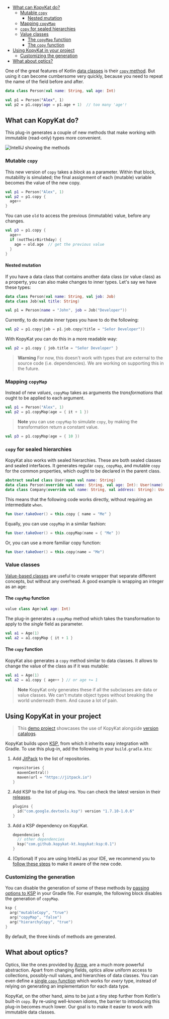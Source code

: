 <!-- TOC -->

* [What can KopyKat do?](#what-can-kopykat-do)
    * [Mutable `copy`](#mutable-copy)
        * [Nested mutation](#nested-mutation)
    * [Mapping `copyMap`](#mapping-copymap)
    * [`copy` for sealed hierarchies](#copy-for-sealed-hierarchies)
    * [Value classes](#value-classes)
        * [The `copyMap` function](#the-copymap-function)
        * [The `copy` function](#the-copy-function)
* [Using KopyKat in your project](#using-kopykat-in-your-project)
    * [Customizing the generation](#customizing-the-generation)
* [What about optics?](#what-about-optics)
<!-- TOC -->

One of the great features of Kotlin [data classes](https://kotlinlang.org/docs/data-classes.html) is
their [`copy` method](https://kotlinlang.org/docs/data-classes.html#copying). But using it can become cumbersome very
quickly, because you need to repeat the name of the field before and after.

```kotlin
data class Person(val name: String, val age: Int)

val p1 = Person("Alex", 1)
val p2 = p1.copy(age = p1.age + 1)  // too many 'age'!
```

## What can KopyKat do?

This plug-in generates a couple of new methods that make working with immutable (read-only) types more convenient.

![IntelliJ showing the methods](https://github.com/kopykat-kt/kopykat/blob/main/intellij.png?raw=true)

### Mutable `copy`

This new version of `copy` takes a *block* as a parameter. Within that block, mutability is simulated; the final
assignment of each (mutable) variable becomes the value of the new copy.

```kotlin
val p1 = Person("Alex", 1)
val p2 = p1.copy { 
  age++
}
```

You can use `old` to access the previous (immutable) value, before any changes.

```kotlin
val p3 = p1.copy { 
  age++
  if (notTheirBirthday) {
    age = old.age  // get the previous value
  }
}
```

#### Nested mutation

If you have a data class that contains another data class (or value class) as a property, you can also make changes to
inner types. Let's say we have these types:

```kotlin
data class Person(val name: String, val job: Job)
data class Job(val title: String)

val p1 = Person(name = "John", job = Job("Developer"))
```

Currently, to do mutate inner types you have to do the following:

```kotlin
val p2 = p1.copy(job = p1.job.copy(title = "Señor Developer"))

```

With KopyKat you can do this in a more readable way:

```kotlin
val p2 = p1.copy { job.title = "Señor Developer" }
```

> **Warning**
> For now, this doesn't work with types that are external to the source code (i.e. dependencies). We are working on
> supporting this in the future.

### Mapping `copyMap`

Instead of new *values*, `copyMap` takes as arguments the *transformations* that ought to be applied to each argument.

```kotlin
val p1 = Person("Alex", 1)
val p2 = p1.copyMap(age = { it + 1 })
```

> **Note**
> you can use `copyMap` to simulate `copy`, by making the transformation return a constant value.

```kotlin
val p3 = p1.copyMap(age = { 10 })
```

### `copy` for sealed hierarchies

KopyKat also works with sealed hierarchies. These are both sealed classes and sealed interfaces. It generates
regular `copy`, `copyMap`, and mutable `copy` for the common properties, which ought to be declared in the parent class.

```kotlin
abstract sealed class User(open val name: String)
data class Person(override val name: String, val age: Int): User(name)
data class Company(override val name: String, val address: String): User(name)
```

This means that the following code works directly, without requiring an intermediate `when`.

```kotlin
fun User.takeOver() = this.copy { name = "Me" }
```

Equally, you can use `copyMap` in a similar fashion:

```kotlin
fun User.takeOver() = this.copyMap(name = { "Me" })
```

Or, you can use a more familiar copy function:

```kotlin
fun User.takeOver() = this.copy(name = "Me")
```

### Value classes

[Value-based classes](https://kotlinlang.org/docs/inline-classes.html) are useful to create wrapper that separate
different concepts, but without any overhead. A good example is wrapping an integer as an age:

#### The `copyMap` function

```kotlin
value class Age(val age: Int)
```

The plug-in generates a `copyMap` method which takes the transformation to apply to the _single_ field as parameter.

```kotlin
val a1 = Age(1)
val a2 = a1.copyMap { it + 1 }
```

#### The `copy` function

KopyKat also generates a `copy` method similar to data classes. It allows to change the value of the class as if it was
mutable:

```kotlin
val a1 = Age(1)
val a2 = a1.copy { age++ } // or age += 1
```

> **Note**
> KopyKat only generates these if all the subclasses are data or value classes. We can't mutate object types without
> breaking the world underneath them. And cause a lot of pain.

## Using KopyKat in your project

> This [demo project](https://github.com/kopykat-kt/kopykat-demo) showcases the use of KopyKat
> alongside [version catalogs](https://docs.gradle.org/7.0-rc-1/release-notes.html#centralized-versions).

KopyKat builds upon [KSP](https://kotlinlang.org/docs/ksp-overview.html), from which it inherits easy integration with
Gradle. To use this plug-in, add the following in your `build.gradle.kts`:

1. Add [JitPack](https://jitpack.io/) to the list of repositories.

    ```kotlin
    repositories {
      mavenCentral()
      maven(url = "https://jitpack.io")
    }
    ```

2. Add KSP to the list of plug-ins. You can check the latest version in their [releases](https://github.com/google/ksp/releases/).

    ```kotlin
    plugins {
      id("com.google.devtools.ksp") version "1.7.10-1.0.6"
    }
    ```

3. Add a KSP dependency on KopyKat.

    ```kotlin
    dependencies {
      // other dependencies
      ksp("com.github.kopykat-kt.kopykat:ksp:0.1")
    }
    ```

4. (Optional) If you are using IntelliJ as your IDE, we recommend you to [follow these steps](https://kotlinlang.org/docs/ksp-quickstart.html#make-ide-aware-of-generated-code) to make it aware of the new code.

### Customizing the generation

You can disable the generation of some of these methods by [passing options to KSP](https://kotlinlang.org/docs/ksp-quickstart.html#pass-options-to-processors) in your Gradle file. For example, the following block disables the generation of `copyMap`.

```kotlin
ksp {
  arg("mutableCopy", "true")
  arg("copyMap", "false")
  arg("hierarchyCopy", "true")
}
```

By default, the three kinds of methods are generated.

## What about optics?

Optics, like the ones provided by [Arrow](https://arrow-kt.io/docs/optics/), are a much more powerful abstraction. Apart from changing fields, optics allow uniform access to collections, possibly-null values, and hierarchies of data classes. You can even define a [single `copy` function](https://github.com/arrow-kt/arrow/pull/2777) which works for _every_ type, instead of relying on generating an implementation for each data type.

KopyKat, on the other hand, aims to be just a tiny step further from Kotlin's built-in `copy`. By re-using well-known idioms, the barrier to introducing this plug-in becomes much lower. Our goal is to make it easier to work with immutable data classes.
